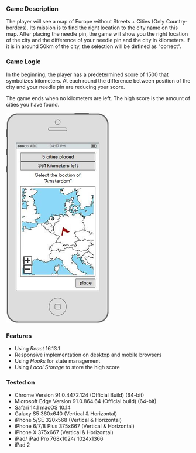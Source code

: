 ### Game Description

The player will see a map of Europe without Streets + Cities (Only Country-borders). Its mission is to find the right location to the city name on this map. After placing the needle pin, the game will show you the right location of the city and the difference of your needle pin and the city in kilometers. If it is in around 50km of the city, the selection will be defined as "correct".

### Game Logic

In the beginning, the player has a predetermined score of 1500 that symbolizes kilometers. At each round the difference between position of the city and your needle pin are reducing your score.

The game ends when no kilometers are left.
The high score is the amount of cities you have found.

![alt text](https://github.com/ibexad/capital-game/blob/main/image.jpg)

### Features

- Using *React* 16.13.1
- Responsive implementation on desktop and mobile browsers
- Using *Hooks* for state management
- Using *Local Storage* to store the high score

### Tested on

- Chrome Version 91.0.4472.124 (Official Build) (64-bit)
- Microsoft Edge Version 91.0.864.64 (Official build) (64-bit)
- Safari 14.1 macOS 10.14
- Galaxy S5 360x640 (Vertical & Horizontal)
- iPhone 5/SE 320x568 (Vertical & Horizontal)
- iPhone 6/7/8 Plus 375x667 (Vertical & Horizontal)
- iPhone X 375x667 (Vertical & Horizontal)
- iPad/ iPad Pro 768x1024/ 1024x1366
- iPad 2
